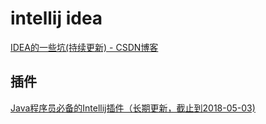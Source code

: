 # intellij idea

[IDEA的一些坑(持续更新) - CSDN博客](http://blog.csdn.net/asynct/article/details/49466569)

## 插件

[Java程序员必备的Intellij插件（长期更新，截止到2018-05-03)](https://www.jianshu.com/p/686ba0ae4ac2)